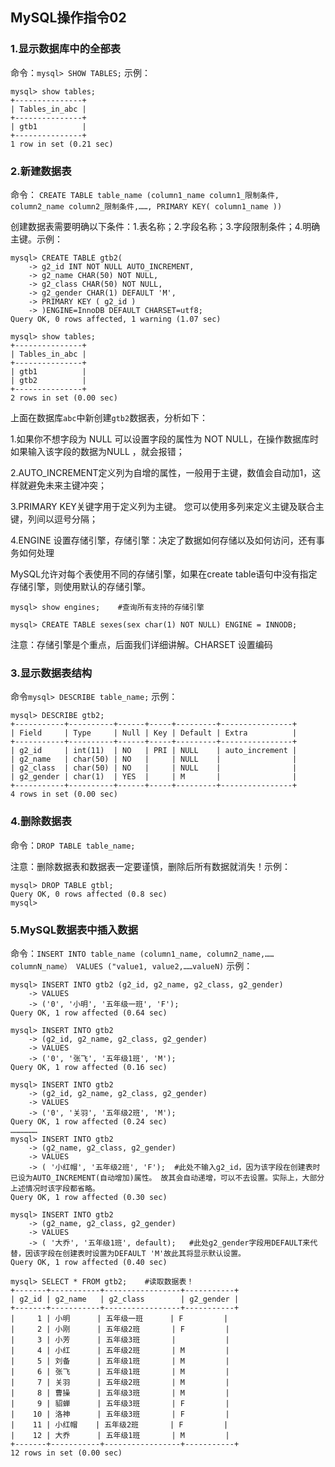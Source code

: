 ## MySQL操作指令02

### 1.显示数据库中的全部表
命令：```mysql> SHOW TABLES;```  示例：

```
mysql> show tables;
+---------------+
| Tables_in_abc |
+---------------+
| gtb1          |
+---------------+
1 row in set (0.21 sec)
```

### 2.新建数据表
命令： ```CREATE TABLE table_name (column1_name column1_限制条件, column2_name column2_限制条件,……, PRIMARY KEY( column1_name ))```

创建数据表需要明确以下条件：1.表名称；2.字段名称；3.字段限制条件；4.明确主键。示例：
```
mysql> CREATE TABLE gtb2(
    -> g2_id INT NOT NULL AUTO_INCREMENT,
    -> g2_name CHAR(50) NOT NULL,
    -> g2_class CHAR(50) NOT NULL,
    -> g2_gender CHAR(1) DEFAULT 'M',
    -> PRIMARY KEY ( g2_id )
    -> )ENGINE=InnoDB DEFAULT CHARSET=utf8;
Query OK, 0 rows affected, 1 warning (1.07 sec)

mysql> show tables;
+---------------+
| Tables_in_abc |
+---------------+
| gtb1          |
| gtb2          |
+---------------+
2 rows in set (0.00 sec)
```
上面在数据库```abc```中新创建```gtb2```数据表，分析如下：

1.如果你不想字段为 NULL 可以设置字段的属性为 NOT NULL，在操作数据库时如果输入该字段的数据为NULL ，就会报错；

2.AUTO_INCREMENT定义列为自增的属性，一般用于主键，数值会自动加1，这样就避免未来主键冲突；

3.PRIMARY KEY关键字用于定义列为主键。 您可以使用多列来定义主键及联合主键，列间以逗号分隔；

4.ENGINE 设置存储引擎，存储引擎：决定了数据如何存储以及如何访问，还有事务如何处理

MySQL允许对每个表使用不同的存储引擎，如果在create table语句中没有指定存储引擎，则使用默认的存储引擎。
```
mysql> show engines;    #查询所有支持的存储引擎

mysql> CREATE TABLE sexes(sex char(1) NOT NULL) ENGINE = INNODB; 
```
注意：存储引擎是个重点，后面我们详细讲解。CHARSET 设置编码

### 3.显示数据表结构
命令```mysql> DESCRIBE table_name;``` 示例：
```
mysql> DESCRIBE gtb2;
+-----------+----------+------+-----+---------+----------------+
| Field     | Type     | Null | Key | Default | Extra          |
+-----------+----------+------+-----+---------+----------------+
| g2_id     | int(11)  | NO   | PRI | NULL    | auto_increment |
| g2_name   | char(50) | NO   |     | NULL    |                |
| g2_class  | char(50) | NO   |     | NULL    |                |
| g2_gender | char(1)  | YES  |     | M       |                |
+-----------+----------+------+-----+---------+----------------+
4 rows in set (0.00 sec)
```

### 4.删除数据表
命令：```DROP TABLE table_name;```

注意：删除数据表和数据表一定要谨慎，删除后所有数据就消失！示例：
```
mysql> DROP TABLE gtbl;
Query OK, 0 rows affected (0.8 sec)
mysql>
```

### 5.MySQL数据表中插入数据
命令：```INSERT INTO table_name (column1_name, column2_name,……columnN_name） VALUES ("value1, value2,……valueN)``` 示例：
```
mysql> INSERT INTO gtb2 (g2_id, g2_name, g2_class, g2_gender)
    -> VALUES
    -> ('0', '小明', '五年级一班', 'F');
Query OK, 1 row affected (0.64 sec)

mysql> INSERT INTO gtb2
    -> (g2_id, g2_name, g2_class, g2_gender)
    -> VALUES
    -> ('0', '张飞', '五年级1班', 'M');
Query OK, 1 row affected (0.16 sec)

mysql> INSERT INTO gtb2
    -> (g2_id, g2_name, g2_class, g2_gender)
    -> VALUES
    -> ('0', '关羽', '五年级2班', 'M');
Query OK, 1 row affected (0.24 sec)
………………
mysql> INSERT INTO gtb2
    -> (g2_name, g2_class, g2_gender)
    -> VALUES
    -> ( '小红帽', '五年级2班', 'F');  #此处不输入g2_id，因为该字段在创建表时已设为AUTO_INCREMENT(自动增加)属性。 故其会自动递增，可以不去设置。实际上，大部分上述情况时该字段都省略。
Query OK, 1 row affected (0.30 sec)

mysql> INSERT INTO gtb2
    -> (g2_name, g2_class, g2_gender)   
    -> VALUES
    -> ( '大乔', '五年级1班', default);   #此处g2_gender字段用DEFAULT来代替，因该字段在创建表时设置为DEFAULT 'M'故此其将显示默认设置。
Query OK, 1 row affected (0.40 sec)

mysql> SELECT * FROM gtb2;    #读取数据表！
+-------+-----------+-----------------+-----------+
| g2_id | g2_name   | g2_class        | g2_gender |
+-------+-----------+-----------------+-----------+
|     1 | 小明      | 五年级一班      | F         |
|     2 | 小刚      | 五年级2班       | F         |
|     3 | 小芳      | 五年级3班       |           |
|     4 | 小红      | 五年级2班       | M         |
|     5 | 刘备      | 五年级1班       | M         |
|     6 | 张飞      | 五年级1班       | M         |
|     7 | 关羽      | 五年级2班       | M         |
|     8 | 曹操      | 五年级3班       | M         |
|     9 | 貂蝉      | 五年级3班       | F         |
|    10 | 洛神      | 五年级3班       | F         |
|    11 | 小红帽    | 五年级2班       | F         |
|    12 | 大乔      | 五年级1班       | M         |
+-------+-----------+-----------------+-----------+
12 rows in set (0.00 sec)





